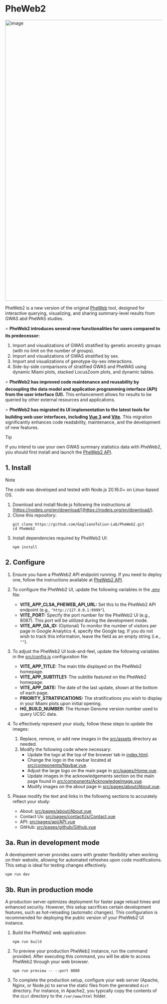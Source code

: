 # PheWeb2

<img width="1600" height="900" alt="image" src="https://github.com/user-attachments/assets/3f823732-523a-4659-8173-f4bd42e80a7a" />


PheWeb2 is a new version of the original [PheWeb](https://github.com/statgen/pheweb) tool, designed for interactive querying, visualizing, and sharing summary-level results from GWAS abd PheWAS studies.

:star: **PheWeb2 introduces several new functionalities for users compared to its predecessor:**
1. Import and visualizations of GWAS stratified by genetic ancestry groups (with no limit on the number of groups).
2. Import and visualizations of GWAS stratified by sex.
3. Import and visualizations of genotype-by-sex interactions.
4. Side-by-side comparisons of stratified GWAS and PheWAS using dynamic Miami plots, stacked LocusZoom plots, and dynamic tables.


:star: **PheWeb2 has improved code maintenance and reusability by decoupling the data model and application programming interface (API) from the user interface (UI).** This enhancement allows for results to be queried by other external resources and applications.

:star: **PheWeb2 has migrated its UI implementation to the latest tools for building web user interfaces, including [Vue 3](https://vuejs.org/) and [Vite](https://vite.dev/).** This migration significantly enhances code readability, maintenance, and the development of new features.

> [!Tip]
> If you intend to use your own GWAS summary statistics data with PheWeb2, you should first install and launch the [PheWeb2 API](https://github.com/GaglianoTaliun-Lab/PheWeb2-API).


## 1. Install

> [!NOTE]
> The code was developed and tested with Node.js 20.16.0+ on Linux-based OS.

1. Download and install Node.js following the instructions at [https://nodejs.org/en/download/](https://nodejs.org/en/download/).
2. Clone this repository:
   ```
   git clone https://github.com/GaglianoTaliun-Lab/PheWeb2.git
   cd PheWeb2
   ```
3. Install dependencies required by PheWeb2 UI:
   ```
   npm install
   ```

## 2. Configure

1. Ensure you have a PheWeb2 API endpoint running. If you need to deploy one, follow the instructions available at [PheWeb2 API](https://github.com/GaglianoTaliun-Lab/PheWeb2-API).
 
2. To configure the PheWeb2 UI, update the following variables in the [.env](.env) file:
   - **VITE_APP_CLSA_PHEWEB_API_URL:** Set this to the PheWeb2 API endpoint (e.g., `"http://127.0.0.1:9999"`).
   - **VITE_PORT:** Specify the port number for the PheWeb2 UI (e.g., 8087). This port will be utilized during the development mode.
   - **VITE_APP_GA_ID:** (Optional) To monitor the number of visitors per page in Google Analytics 4, specify the Google tag. If you do not wish to track this information, leave the field as an empty string (i.e., `""`).
 
3. To adjust the PheWeb2 UI look-and-feel, update the following variables in the [src/config.js](src/config.js) configuration file:
   - **VITE_APP_TITLE:** The main title displayed on the PheWeb2 homepage.
   - **VITE_APP_SUBTITLE1:** The subtitle featured on the PheWeb2 homepage.
   - **VITE_APP_DATE:** The date of the last update, shown at the bottom of each page.
   - **PRIORITY_STRATIFICATIONS:** The stratifications you wish to display in your Miami plots upon initial opening.
   - **HG_BUILD_NUMBER:** The Human Genome version number used to query UCSC data.

4. To effectively represent your study, follow these steps to update the images:
   1. Replace, remove, or add new images in the [src/assets](src/assets) directory as needed.
   2. Modify the following code where necessary:
      - Update the logo at the top of the browser tab in [index.html](index.html).
      - Change the logo in the navbar located at [src/components/Navbar.vue](src/components/Navbar.vue).
      - Adjust the large logo on the main page in [src/pages/Home.vue](src/pages/Home.vue).
      - Update images in the acknowledgements section on the main page found in [src/components/AcknowledgeImage.vue](src/components/AcknowledgeImage.vue).
      - Modify images on the about page in [src/pages/about/About.vue](src/pages/about/About.vue).

5. Please modify the text and links in the following sections to accurately reflect your study:
   - About: [src/pages/about/About.vue](src/pages/about/About.vue)
   - Contact Us: [src/pages/contactUs/Contact.vue](src/pages/contactUs/Contact.vue)
   - API: [src/pages/api/API.vue](src/pages/api/API.vue)
   - GitHub: [src/pages/github/Github.vue](src/pages/github/Github.vue)
  
## 3a. Run in development mode
A development server provides users with greater flexibility when working on their website, allowing for automated refreshes upon code modifications. This setup is ideal for testing changes effectively.
```
npm run dev
```

## 3b. Run in production mode
A production server optimizes deployment for faster page reload times and enhanced security. However, this setup sacrifices certain development features, such as hot-reloading (automatic changes). This configuration is recommended for deploying the public version of your PheWeb2 UI instance.

1. Build the PheWeb2 web application:
   ```
   npm run build
   ```
2. To preview your production PheWeb2 instance, run the command provided. After executing this command, you will be able to access PheWeb2 through your web browser.
   ```
   npm run preview -- --port 8080
   ```
3. To complete the production setup, configure your web server (Apache, Nginx, or Node.js) to serve the static files from the generated `dist` directory. For instance, in Apache2, you typically copy the contents of the `dist` directory to the `/var/www/html` folder.

